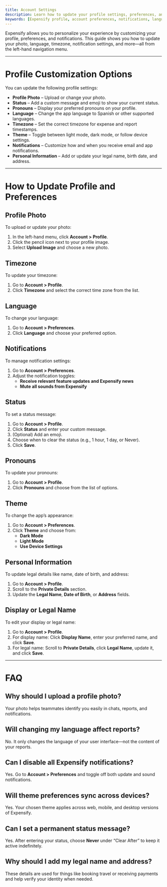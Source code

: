 ```yaml
---
title: Account Settings
description: Learn how to update your profile settings, preferences, and notifications in Expensify.
keywords: [Expensify profile, account preferences, notifications, language, theme, timezone, personal information]
---
```

<div id="new-expensify" markdown="1">

Expensify allows you to personalize your experience by customizing your profile, preferences, and notifications. This guide shows you how to update your photo, language, timezone, notification settings, and more—all from the left-hand navigation menu.

---

# Profile Customization Options

You can update the following profile settings:

- **Profile Photo** – Upload or change your photo.
- **Status** – Add a custom message and emoji to show your current status.
- **Pronouns** – Display your preferred pronouns on your profile.
- **Language** – Change the app language to Spanish or other supported languages.
- **Timezone** – Set the correct timezone for expense and report timestamps.
- **Theme** – Toggle between light mode, dark mode, or follow device settings.
- **Notifications** – Customize how and when you receive email and app notifications.
- **Personal Information** – Add or update your legal name, birth date, and address.

---

# How to Update Profile and Preferences

## Profile Photo

To upload or update your photo:
1. In the left-hand menu, click **Account > Profile**.
2. Click the pencil icon next to your profile image.
3. Select **Upload Image** and choose a new photo.

## Timezone

To update your timezone:
1. Go to **Account > Profile**.
2. Click **Timezone** and select the correct time zone from the list.

## Language

To change your language:
1. Go to **Account > Preferences**.
2. Click **Language** and choose your preferred option.

## Notifications

To manage notification settings:
1. Go to **Account > Preferences**.
2. Adjust the notification toggles:
   - **Receive relevant feature updates and Expensify news**
   - **Mute all sounds from Expensify**

## Status

To set a status message:
1. Go to **Account > Profile**.
2. Click **Status** and enter your custom message.
3. (Optional) Add an emoji.
4. Choose when to clear the status (e.g., 1 hour, 1 day, or Never).
5. Click **Save**.

## Pronouns

To update your pronouns:
1. Go to **Account > Profile**.
2. Click **Pronouns** and choose from the list of options.

## Theme

To change the app’s appearance:
1. Go to **Account > Preferences**.
2. Click **Theme** and choose from:
   - **Dark Mode**
   - **Light Mode**
   - **Use Device Settings**

## Personal Information

To update legal details like name, date of birth, and address:
1. Go to **Account > Profile**.
2. Scroll to the **Private Details** section.
3. Update the **Legal Name**, **Date of Birth**, or **Address** fields.

## Display or Legal Name

To edit your display or legal name:
1. Go to **Account > Profile**.
2. For display name: Click **Display Name**, enter your preferred name, and click **Save**.
3. For legal name: Scroll to **Private Details**, click **Legal Name**, update it, and click **Save**.

---

# FAQ

## Why should I upload a profile photo?
Your photo helps teammates identify you easily in chats, reports, and notifications.

## Will changing my language affect reports?
No. It only changes the language of your user interface—not the content of your reports.

## Can I disable all Expensify notifications?
Yes. Go to **Account > Preferences** and toggle off both update and sound notifications.

## Will theme preferences sync across devices?
Yes. Your chosen theme applies across web, mobile, and desktop versions of Expensify.

## Can I set a permanent status message?
Yes. After entering your status, choose **Never** under “Clear After” to keep it active indefinitely.

## Why should I add my legal name and address?
These details are used for things like booking travel or receiving payments and help verify your identity when needed.

</div>
